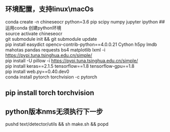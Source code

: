## 环境配置，支持linux\macOs      
conda create -n chineseocr python=3.6 pip scipy numpy jupyter ipython ##运用conda 创建python环境      
source activate chineseocr      
git submodule init && git submodule update      
pip install easydict opencv-contrib-python==4.0.0.21 Cython h5py lmdb mahotas pandas requests bs4 matplotlib lxml -i https://pypi.tuna.tsinghua.edu.cn/simple/        
pip install -U pillow -i https://pypi.tuna.tsinghua.edu.cn/simple/      
pip install keras==2.1.5 tensorflow==1.8 tensorflow-gpu==1.8      
pip install web.py==0.40.dev0       
conda install pytorch torchvision -c pytorch          
## pip install torch torchvision   
## python版本nms无须执行下一步      
pushd text/detector/utils && sh make.sh && popd      


